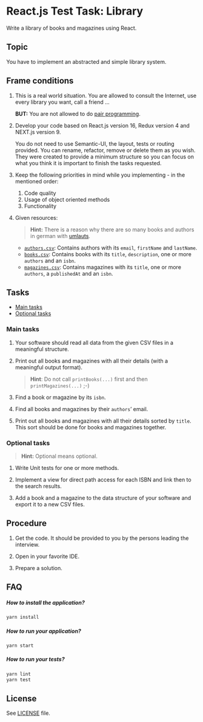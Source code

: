 # React.js Test Task: Library

Write a library of books and magazines using React.

## Topic

You have to implement an abstracted and simple library system.

## Frame conditions

1. This is a real world situation. You are allowed to consult the Internet, use every library you want, call a friend ...

   **BUT:** You are not allowed to do [pair programming](https://en.wikipedia.org/wiki/Pair_programming).

2. Develop your code based on React.js version 16, Redux version 4 and NEXT.js version 9.

   You do not need to use Semantic-UI, the layout, tests or routing provided.
   You can rename, refactor, remove or delete them as you wish.
   They were created to provide a minimum structure so you can focus on what you think it is important to finish the tasks requested.

3. Keep the following priorities in mind while you implementing - in the mentioned order:
   1. Code quality
   2. Usage of object oriented methods
   3. Functionality

4. Given resources:

   > **Hint:** There is a reason why there are so many books and authors in german with [umlauts](https://en.wikipedia.org/wiki/Germanic_umlaut).

   * [`authors.csv`](data/authors.csv): Contains authors with its `email`, `firstName` and `lastName`.
   * [`books.csv`](data/books.csv): Contains books with its `title`, `description`, one or more `authors` and an `isbn`.
   * [`magazines.csv`](data/magazines.csv): Contains magazines with its `title`, one or more `authors`, a `publishedAt` and an `isbn`.

## Tasks

* [Main tasks](#main-tasks)
* [Optional tasks](#optional-tasks)

### Main tasks

1. Your software should read all data from the given CSV files in a meaningful structure.

2. Print out all books and magazines with all their details (with a meaningful output format).

   > **Hint**: Do not call `printBooks(...)` first and then `printMagazines(...)` ;-)

3. Find a book or magazine by its `isbn`.

4. Find all books and magazines by their `authors`’ email.

5. Print out all books and magazines with all their details sorted by `title`.
   This sort should be done for books and magazines together.

### Optional tasks

> **Hint:** Optional means optional.

1. Write Unit tests for one or more methods.

2. Implement a view for direct path access for each ISBN and link then to the search results.

3. Add a book and a magazine to the data structure of your software and export it to a new CSV files.

## Procedure

1. Get the code. It should be provided to you by the persons leading the interview.

2. Open in your favorite IDE.

3. Prepare a solution.

## FAQ

##### How to install the application?

```bash
yarn install
```

##### How to run your application?

```bash
yarn start
```

##### How to run your tests?

```bash
yarn lint
yarn test
```

## License

See [LICENSE](LICENSE) file.